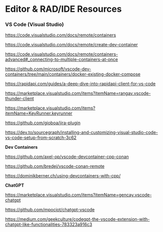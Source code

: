 # Editor & RAD/IDE Resources #

### VS Code (Visual Studio)

https://code.visualstudio.com/docs/remote/containers

https://code.visualstudio.com/docs/remote/create-dev-container

https://code.visualstudio.com/docs/remote/containers-advanced#_connecting-to-multiple-containers-at-once

https://github.com/microsoft/vscode-dev-containers/tree/main/containers/docker-existing-docker-compose

https://rapidapi.com/guides/a-deep-dive-into-rapidapi-client-for-vs-code

https://marketplace.visualstudio.com/items?itemName=rangav.vscode-thunder-client

https://marketplace.visualstudio.com/items?itemName=KeyRunner.keyrunner

https://github.com/gioboa/jira-plugin

https://dev.to/sourcegraph/installing-and-customizing-visual-studio-code-vs-code-setup-from-scratch-3c62

**Dev Containers**

https://github.com/axel-op/vscode-devcontainer-cpp-conan

https://github.com/bredej/vscode-conan-remote

https://dominikberner.ch/using-devcontainers-with-cpp/

**ChatGPT**

https://marketplace.visualstudio.com/items?itemName=gencay.vscode-chatgpt

https://github.com/mpociot/chatgpt-vscode

https://medium.com/geekculture/codegpt-the-vscode-extension-with-chatgpt-like-functionalities-783323a916c3
